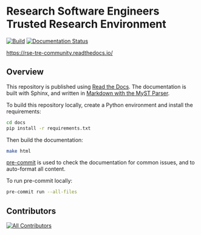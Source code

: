# Research Software Engineers Trusted Research Environment

[![Build](https://github.com/manics/rse-tre/actions/workflows/build.yml/badge.svg)](https://github.com/manics/rse-tre/actions/workflows/build.yml)
[![Documentation Status](https://readthedocs.org/projects/rse-tre-community/badge/?version=latest)](https://rse-tre-community.readthedocs.io/en/latest/?badge=latest)

https://rse-tre-community.readthedocs.io/

## Overview

This repository is published using [Read the Docs](https://rse-tre-community.readthedocs.io/).
The documentation is built with Sphinx, and written in [Markdown with the MyST Parser](https://myst-parser.readthedocs.io/).

To build this repository locally, create a Python environment and install the requirements:

```sh
cd docs
pip install -r requirements.txt
```

Then build the documentation:

```sh
make html
```

[pre-commit](https://pre-commit.com/) is used to check the documentation for common issues, and to auto-format all content.

To run pre-commit locally:

```sh
pre-commit run --all-files
```

## Contributors

<!-- ALL-CONTRIBUTORS-LIST:START - Do not remove or modify this section -->
<!-- prettier-ignore-start -->
<!-- markdownlint-disable -->

<!-- markdownlint-restore -->
<!-- prettier-ignore-end -->

<!-- ALL-CONTRIBUTORS-LIST:END -->

<!-- ALL-CONTRIBUTORS-BADGE:START - Do not remove or modify this section -->
[![All Contributors](https://img.shields.io/badge/all_contributors-13-orange.svg?style=flat-square)](#contributors)
<!-- ALL-CONTRIBUTORS-BADGE:END -->

